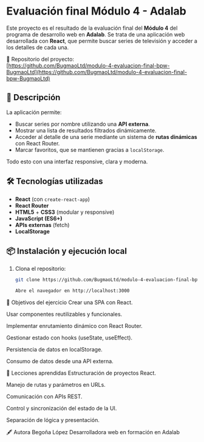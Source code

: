 # Evaluación final Módulo 4 - Adalab

Este proyecto es el resultado de la evaluación final del **Módulo 4** del programa de desarrollo web en **Adalab**. Se trata de una aplicación web desarrollada con **React**, que permite buscar series de televisión y acceder a los detalles de cada una.

📍 Repositorio del proyecto:  
[https://github.com/BugmaoLtd/modulo-4-evaluacion-final-bpw-BugmaoLtd](https://github.com/BugmaoLtd/modulo-4-evaluacion-final-bpw-BugmaoLtd)

## 🌟 Descripción

La aplicación permite:

- Buscar series por nombre utilizando una **API externa**.
- Mostrar una lista de resultados filtrados dinámicamente.
- Acceder al detalle de una serie mediante un sistema de **rutas dinámicas** con React Router.
- Marcar favoritos, que se mantienen gracias a `localStorage`.

Todo esto con una interfaz responsive, clara y moderna.

## 🛠️ Tecnologías utilizadas

- **React** (con `create-react-app`)
- **React Router**
- **HTML5** + **CSS3** (modular y responsive)
- **JavaScript (ES6+)**
- **APIs externas** (fetch)
- **LocalStorage**

## 📦 Instalación y ejecución local

1. Clona el repositorio:
   ```bash
   git clone https://github.com/BugmaoLtd/modulo-4-evaluacion-final-bpw-BugmaoLtd.git

   Abre el navegador en http://localhost:3000

🚀 Objetivos del ejercicio
Crear una SPA con React.

Usar componentes reutilizables y funcionales.

Implementar enrutamiento dinámico con React Router.

Gestionar estado con hooks (useState, useEffect).

Persistencia de datos en localStorage.

Consumo de datos desde una API externa.

🧠 Lecciones aprendidas
Estructuración de proyectos React.

Manejo de rutas y parámetros en URLs.

Comunicación con APIs REST.

Control y sincronización del estado de la UI.

Separación de lógica y presentación.

🖋️ Autora
Begoña López
Desarrolladora web en formación en Adalab
